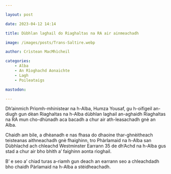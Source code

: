 ```yaml
---

layout: post

date: 2023-04-12 14:14

title: Dùbhlan laghail do Riaghaltas na RA air ainmeachadh

image: /images/posts/Trans-Saltire.webp

author: Crìstean MacMhìcheil

categories:
    - Alba
    - An Rìoghachd Aonaichte
    - Lagh
    - Poileataigs

mastodon:

---
```


Dh’ainmich Prìomh-mhinistear na h-Alba, Humza Yousaf, gu h-oifigeil an-diugh gun dèan Riaghaltas na h-Alba dùbhlan laghail an-aghaidh Riaghaltas na RA mun cho-dhùnadh aca bacadh a chur air ath-leasachadh gnè an Alba.

Chaidh am bile, a dhèanadh e nas fhasa do dhaoine thar-ghnèitheach teisteanas aithneachadh gnè fhaighinn, tro Phàrlamaid na h-Alba san Dùbhlachd ach chleachd Westminster Earrann 35 de dh’Achd na h-Alba gus stad a chur air bho bhith a’ faighinn aonta rìoghail.

B’ e seo a’ chiad turas a-riamh gun deach an earrann seo a chleachdadh bho chaidh Pàrlamaid na h-Alba a stèidheachadh.